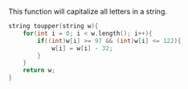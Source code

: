 This function will capitalize all letters in a string.

```cpp
string toupper(string w){
	for(int i = 0; i < w.length(); i++){
		if((int)w[i] >= 97 && (int)w[i] <= 122){
			w[i] = w[i] - 32;
		}
	}
	return w;
}
```
